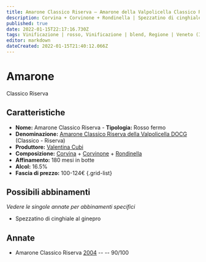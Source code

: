 ```yaml
---
title: Amarone Classico Riserva – Amarone della Valpolicella Classico Riserva DOCG – Valentina Cubi – Veneto (IT) – 100-124€ – 4★
description: Corvina + Corvinone + Rondinella | Spezzatino di cinghiale al ginepro
published: true
date: 2022-01-15T22:17:16.730Z
tags: Vinificazione | rosso, Vinificazione | blend, Regione | Veneto (IT), Vinificazione | fermo, Vitigni | Corvina, Prezzi | 100-124€, Vitigni | Rondinella, Vitigni | Corvinone, Valutazioni | 4 stelle, Alimento | cinghiale, Aromatizzazione | al ginepro
editor: markdown
dateCreated: 2022-01-15T21:40:12.066Z
---
```


# Amarone
Classico Riserva 
## Caratteristiche
- **Nome:** Amarone
Classico Riserva - **Tipologia:** Rosso fermo
- **Denominazione:** [Amarone Classico Riserva della Valpolicella DOCG](/denominazioni/Italia/Veneto/DOCG/Amarone-della-Valpolicella) (Classico - Riserva)
- **Produttore:** [Valentina Cubi](/produttori/Italia/Veneto/Valentina-Cubi) 
- **Composizione:** [Corvina](/vitigni/Italia/corvina) + [Corvinone](/vitigni/Italia/corvinone) + [Rondinella](/vitigni/Italia/rondinella)
- **Affinamento:** 180 mesi in botte
- **Alcol:** 16.5%
- **Fascia di prezzo:** 100-124€
{.grid-list}

## Possibili abbinamenti
*Vedere le singole annate per abbinamenti specifici*

- Spezzatino di cinghiale al ginepro

## Annate
- Amarone Classico Riserva [2004](vini/Italia/Veneto/Valentina-Cubi/Amarone/Classico-Riserva-2004) -- <span class="star-4"></span> -- 90/100